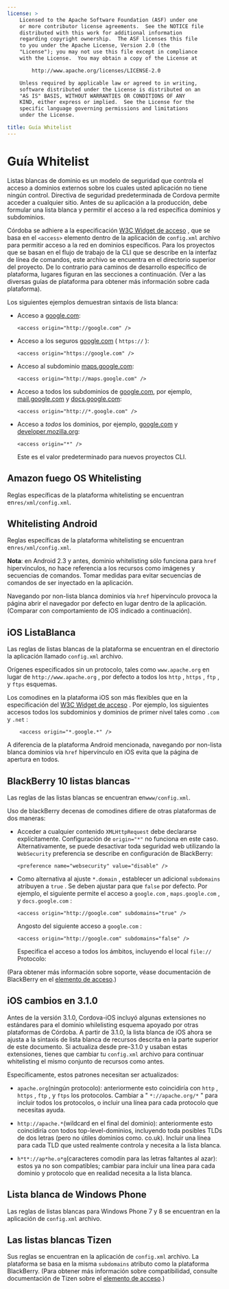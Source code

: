 ```yaml
---
license: >
    Licensed to the Apache Software Foundation (ASF) under one
    or more contributor license agreements.  See the NOTICE file
    distributed with this work for additional information
    regarding copyright ownership.  The ASF licenses this file
    to you under the Apache License, Version 2.0 (the
    "License"); you may not use this file except in compliance
    with the License.  You may obtain a copy of the License at

        http://www.apache.org/licenses/LICENSE-2.0

    Unless required by applicable law or agreed to in writing,
    software distributed under the License is distributed on an
    "AS IS" BASIS, WITHOUT WARRANTIES OR CONDITIONS OF ANY
    KIND, either express or implied.  See the License for the
    specific language governing permissions and limitations
    under the License.

title: Guía Whitelist
---
```


# Guía Whitelist

Listas blancas de dominio es un modelo de seguridad que controla el acceso a dominios externos sobre los cuales usted aplicación no tiene ningún control. Directiva de seguridad predeterminada de Cordova permite acceder a cualquier sitio. Antes de su aplicación a la producción, debe formular una lista blanca y permitir el acceso a la red específica dominios y subdominios.

Córdoba se adhiere a la especificación [W3C Widget de acceso][1] , que se basa en el `<access>` elemento dentro de la aplicación de `config.xml` archivo para permitir acceso a la red en dominios específicos. Para los proyectos que se basan en el flujo de trabajo de la CLI que se describe en la interfaz de línea de comandos, este archivo se encuentra en el directorio superior del proyecto. De lo contrario para caminos de desarrollo específico de plataforma, lugares figuran en las secciones a continuación. (Ver a las diversas guías de plataforma para obtener más información sobre cada plataforma).

 [1]: http://www.w3.org/TR/widgets-access/

Los siguientes ejemplos demuestran sintaxis de lista blanca:

*   Acceso a [google.com][2]:
    
        <access origin="http://google.com" />
        

*   Acceso a los seguros [google.com][3] ( `https://` ):
    
        <access origin="https://google.com" />
        

*   Acceso al subdominio [maps.google.com][4]:
    
        <access origin="http://maps.google.com" />
        

*   Acceso a todos los subdominios de [google.com][2], por ejemplo, [mail.google.com][5] y [docs.google.com][6]:
    
        <access origin="http://*.google.com" />
        

*   Acceso a *todos* los dominios, por ejemplo, [google.com][2] y [developer.mozilla.org][7]:
    
        <access origin="*" />
        
    
    Este es el valor predeterminado para nuevos proyectos CLI.

 [2]: http://google.com
 [3]: https://google.com
 [4]: http://maps.google.com
 [5]: http://mail.google.com
 [6]: http://docs.google.com
 [7]: http://developer.mozilla.org

## Amazon fuego OS Whitelisting

Reglas específicas de la plataforma whitelisting se encuentran en`res/xml/config.xml`.

## Whitelisting Android

Reglas específicas de la plataforma whitelisting se encuentran en`res/xml/config.xml`.

**Nota**: en Android 2.3 y antes, dominio whitelisting sólo funciona para `href` hipervínculos, no hace referencia a los recursos como imágenes y secuencias de comandos. Tomar medidas para evitar secuencias de comandos de ser inyectado en la aplicación.

Navegando por non-lista blanca dominios vía `href` hipervínculo provoca la página abrir el navegador por defecto en lugar dentro de la aplicación. (Comparar con comportamiento de iOS indicado a continuación).

## iOS ListaBlanca

Las reglas de listas blancas de la plataforma se encuentran en el directorio la aplicación llamado `config.xml` archivo.

Orígenes especificados sin un protocolo, tales como `www.apache.org` en lugar de `http://www.apache.org` , por defecto a todos los `http` , `https` , `ftp` , y `ftps` esquemas.

Los comodines en la plataforma iOS son más flexibles que en la especificación del [W3C Widget de acceso][1] . Por ejemplo, los siguientes accesos todos los subdominios y dominios de primer nivel tales como `.com` y `.net` :

        <access origin="*.google.*" />
    

A diferencia de la plataforma Android mencionada, navegando por non-lista blanca dominios vía `href` hipervínculo en iOS evita que la página de apertura en todos.

## BlackBerry 10 listas blancas

Las reglas de las listas blancas se encuentran en`www/config.xml`.

Uso de blackBerry decenas de comodines difiere de otras plataformas de dos maneras:

*   Acceder a cualquier contenido `XMLHttpRequest` debe declararse explícitamente. Configuración de `origin="*"` no funciona en este caso. Alternativamente, se puede desactivar toda seguridad web utilizando la `WebSecurity` preferencia se describe en configuración de BlackBerry:
    
        <preference name="websecurity" value="disable" />
        

*   Como alternativa al ajuste `*.domain` , establecer un adicional `subdomains` atribuyen a `true` . Se deben ajustar para que `false` por defecto. Por ejemplo, el siguiente permite el acceso a `google.com` , `maps.google.com` , y `docs.google.com` :
    
        <access origin="http://google.com" subdomains="true" />
        
    
    Angosto del siguiente acceso a `google.com` :
    
        <access origin="http://google.com" subdomains="false" />
        
    
    Especifica el acceso a todos los ámbitos, incluyendo el local `file://` Protocolo:
    
    <access origin="*" subdomains="true" />

(Para obtener más información sobre soporte, véase documentación de BlackBerry en el [elemento de acceso][8].)

 [8]: https://developer.blackberry.com/html5/documentation/ww_developing/Access_element_834677_11.html

## iOS cambios en 3.1.0

Antes de la versión 3.1.0, Cordova-iOS incluyó algunas extensiones no estándares para el dominio whilelisting esquema apoyado por otras plataformas de Córdoba. A partir de 3.1.0, la lista blanca de iOS ahora se ajusta a la sintaxis de lista blanca de recursos descrita en la parte superior de este documento. Si actualiza desde pre-3.1.0 y usaban estas extensiones, tienes que cambiar tu `config.xml` archivo para continuar whitelisting el mismo conjunto de recursos como antes.

Específicamente, estos patrones necesitan ser actualizados:

*   `apache.org`(ningún protocolo): anteriormente esto coincidiría con `http` , `https` , `ftp` , y `ftps` los protocolos. Cambiar a " `*://apache.org/*` " para incluir todos los protocolos, o incluir una línea para cada protocolo que necesitas ayuda.

*   `http://apache.*`(wildcard en el final del dominio): anteriormente esto coincidiría con todos top-level-dominios, incluyendo toda posibles TLDs de dos letras (pero no útiles dominios como. co.uk). Incluir una línea para cada TLD que usted realmente controla y necesita a la lista blanca.

*   `h*t*://ap*he.o*g`(caracteres comodín para las letras faltantes al azar): estos ya no son compatibles; cambiar para incluir una línea para cada dominio y protocolo que en realidad necesita a la lista blanca.

## Lista blanca de Windows Phone

Las reglas de listas blancas para Windows Phone 7 y 8 se encuentran en la aplicación de `config.xml` archivo.

## Las listas blancas Tizen

Sus reglas se encuentran en la aplicación de `config.xml` archivo. La plataforma se basa en la misma `subdomains` atributo como la plataforma BlackBerry. (Para obtener más información sobre compatibilidad, consulte documentación de Tizen sobre el [elemento de acceso][9].)

 [9]: https://developer.tizen.org/help/index.jsp?topic=%2Forg.tizen.web.appprogramming%2Fhtml%2Fide_sdk_tools%2Fconfig_editor_w3celements.htm